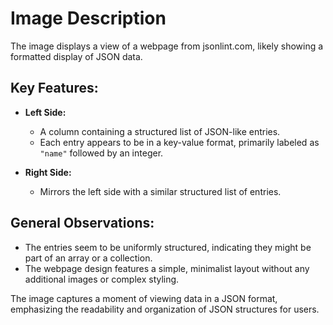 # Image Description

The image displays a view of a webpage from jsonlint.com, likely showing a formatted display of JSON data. 

## Key Features:
- **Left Side:** 
  - A column containing a structured list of JSON-like entries.
  - Each entry appears to be in a key-value format, primarily labeled as `"name"` followed by an integer.

- **Right Side:**
  - Mirrors the left side with a similar structured list of entries.
  
## General Observations:
- The entries seem to be uniformly structured, indicating they might be part of an array or a collection.
- The webpage design features a simple, minimalist layout without any additional images or complex styling. 

The image captures a moment of viewing data in a JSON format, emphasizing the readability and organization of JSON structures for users.